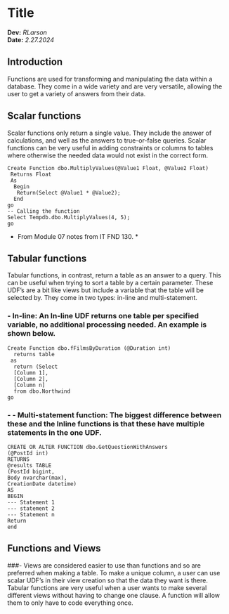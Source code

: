 
# Title
  **Dev:** *RLarson*  
  **Date:** *2.27.2024*
## Introduction
  Functions are used for transforming and manipulating the data within a database. They come in a wide variety and are very versatile, allowing the user to get a variety of answers from their data. 
## Scalar functions
Scalar functions only return a single value. They include the answer of calculations, and well as the answers to true-or-false queries. Scalar functions can be very useful in adding constraints or columns to tables where otherwise the needed data would not exist in the correct form.
```
Create Function dbo.MultiplyValues(@Value1 Float, @Value2 Float)
 Returns Float 
 As
  Begin
   Return(Select @Value1 * @Value2);
  End 
go
-- Calling the function
Select Tempdb.dbo.MultiplyValues(4, 5);
go
```
* From Module 07 notes from IT FND 130. *
## Tabular functions
Tabular functions, in contrast, return a table as an answer to a query. This can be useful when trying to sort a table by a certain parameter. These UDF’s are a bit like views but include a variable that the table will be selected by. They come in two types: in-line and multi-statement. 
### -	In-line:  An In-line UDF returns one table per specified variable, no additional processing needed.  An example is shown below.
```
Create Function dbo.fFilmsByDuration (@Duration int)
  returns table
 as
  return (Select
  [Column 1],
  [Column 2],
  [Column n]
  from dbo.Northwind
go
```
### - -	Multi-statement function: The biggest difference between these and the Inline functions is that these have multiple statements in the one UDF. 
```
CREATE OR ALTER FUNCTION dbo.GetQuestionWithAnswers
(@PostId int)
RETURNS 
@results TABLE 
(PostId bigint,
Body nvarchar(max),
CreationDate datetime)
AS
BEGIN
--- Statement 1
--- statement 2
--- Statement n
Return
end
```
## Functions and Views 
###- Views are considered easier to use than functions and so are preferred when making a table. To make a unique column, a user can use scalar UDF’s in their view creation so that the data they want is there. Tabular functions are very useful when a user wants to make several different views without having to change one clause. A function will allow them to only have to code everything once.

